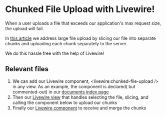 # Chunked File Upload with Livewire!

When a user uploads a file that exceeds our application's max request size, the upload will fail. 

In [this article](https://fly.io/laravel-bytes/chunked-file-upload-livewire/) we address large file upload by slicing our file into separate chunks and uploading each chunk separately to the server.

We do this hassle free with the help of Livewire!

## Relevant files
1. We can add our Livewire component, <livewire:chunked-file-upload /> in any view. As an example, the component is declared( but commented-out) in our [documents index page](https://github.com/KTanAug21/fly.io-livewire-snippets/blob/master/resources/views/documents/index.blade.php)
2. Then our [Livewire view](https://github.com/KTanAug21/fly.io-livewire-snippets/blob/master/app/resources/views/livewire/chunked-file-upload.blade.php) that handles selecting the file, slicing, and calling the component below to upload our chunks
3. Finally our [Livewire component](https://github.com/KTanAug21/fly.io-livewire-snippets/blob/master/app/Http/Livewire/ChunkedFileUpload.phpp) to receive and merge the chunks
